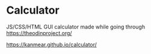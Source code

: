 # Calculator
JS/CSS/HTML GUI calculator made while going through https://theodinproject.org/

https://kanmear.github.io/calculator/
